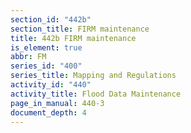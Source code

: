 ```yaml
---
section_id: "442b"
section_title: FIRM maintenance
title: 442b FIRM maintenance
is_element: true
abbr: FM
series_id: "400"
series_title: Mapping and Regulations
activity_id: "440"
activity_title: Flood Data Maintenance
page_in_manual: 440-3
document_depth: 4
---
```

